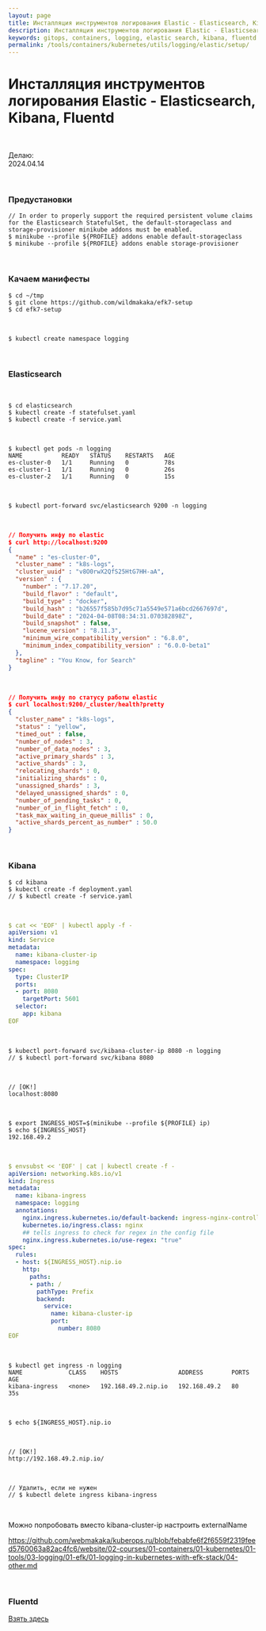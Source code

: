```yaml
---
layout: page
title: Инсталляция инструментов логирования Elastic - Elasticsearch, Kibana, Fluentd
description: Инсталляция инструментов логирования Elastic - Elasticsearch, Kibana, Fluentd
keywords: gitops, containers, logging, elastic search, kibana, fluentd
permalink: /tools/containers/kubernetes/utils/logging/elastic/setup/
---
```


# Инсталляция инструментов логирования Elastic - Elasticsearch, Kibana, Fluentd

<br/>

Делаю:  
2024.04.14

<br/>

### Предустановки

```
// In order to properly support the required persistent volume claims for the Elasticsearch StatefulSet, the default-storageclass and storage-provisioner minikube addons must be enabled.
$ minikube --profile ${PROFILE} addons enable default-storageclass
$ minikube --profile ${PROFILE} addons enable storage-provisioner
```

<br/>

### Качаем манифесты

```
$ cd ~/tmp
$ git clone https://github.com/wildmakaka/efk7-setup
$ cd efk7-setup
```

<br/>

```
$ kubectl create namespace logging
```

<br/>

### Elasticsearch

<br/>

```
$ cd elasticsearch
$ kubectl create -f statefulset.yaml
$ kubectl create -f service.yaml
```

<br/>

```
$ kubectl get pods -n logging
NAME           READY   STATUS    RESTARTS   AGE
es-cluster-0   1/1     Running   0          78s
es-cluster-1   1/1     Running   0          26s
es-cluster-2   1/1     Running   0          15s

```

<br/>

```
$ kubectl port-forward svc/elasticsearch 9200 -n logging
```

<br/>

```json
// Получить инфу по elastic
$ curl http://localhost:9200
{
  "name" : "es-cluster-0",
  "cluster_name" : "k8s-logs",
  "cluster_uuid" : "v8O0rwX2QfS25HtG7HH-aA",
  "version" : {
    "number" : "7.17.20",
    "build_flavor" : "default",
    "build_type" : "docker",
    "build_hash" : "b26557f585b7d95c71a5549e571a6bcd2667697d",
    "build_date" : "2024-04-08T08:34:31.070382898Z",
    "build_snapshot" : false,
    "lucene_version" : "8.11.3",
    "minimum_wire_compatibility_version" : "6.8.0",
    "minimum_index_compatibility_version" : "6.0.0-beta1"
  },
  "tagline" : "You Know, for Search"
}
```

<br/>

```json
// Получить инфу по статусу работы elastic
$ curl localhost:9200/_cluster/health?pretty
{
  "cluster_name" : "k8s-logs",
  "status" : "yellow",
  "timed_out" : false,
  "number_of_nodes" : 3,
  "number_of_data_nodes" : 3,
  "active_primary_shards" : 3,
  "active_shards" : 3,
  "relocating_shards" : 0,
  "initializing_shards" : 0,
  "unassigned_shards" : 3,
  "delayed_unassigned_shards" : 0,
  "number_of_pending_tasks" : 0,
  "number_of_in_flight_fetch" : 0,
  "task_max_waiting_in_queue_millis" : 0,
  "active_shards_percent_as_number" : 50.0
}
```

<br/>

### Kibana

```
$ cd kibana
$ kubectl create -f deployment.yaml
// $ kubectl create -f service.yaml
```

<br/>

```yaml
$ cat << 'EOF' | kubectl apply -f -
apiVersion: v1
kind: Service
metadata:
  name: kibana-cluster-ip
  namespace: logging
spec:
  type: ClusterIP
  ports:
  - port: 8080
    targetPort: 5601
  selector:
    app: kibana
EOF
```

<br/>

```
$ kubectl port-forward svc/kibana-cluster-ip 8080 -n logging
// $ kubectl port-forward svc/kibana 8080
```

<br/>

```
// [OK!]
localhost:8080
```

<br/>

```
$ export INGRESS_HOST=$(minikube --profile ${PROFILE} ip)
$ echo ${INGRESS_HOST}
192.168.49.2
```

<br/>

```yaml
$ envsubst << 'EOF' | cat | kubectl create -f -
apiVersion: networking.k8s.io/v1
kind: Ingress
metadata:
  name: kibana-ingress
  namespace: logging
  annotations:
    nginx.ingress.kubernetes.io/default-backend: ingress-nginx-controller
    kubernetes.io/ingress.class: nginx
    ## tells ingress to check for regex in the config file
    nginx.ingress.kubernetes.io/use-regex: "true"
spec:
  rules:
  - host: ${INGRESS_HOST}.nip.io
    http:
      paths:
      - path: /
        pathType: Prefix
        backend:
          service:
            name: kibana-cluster-ip
            port:
              number: 8080
EOF
```

<br/>

```
$ kubectl get ingress -n logging
NAME             CLASS    HOSTS                 ADDRESS        PORTS   AGE
kibana-ingress   <none>   192.168.49.2.nip.io   192.168.49.2   80      35s
```

<br/>

```
$ echo ${INGRESS_HOST}.nip.io
```

<br/>

```
// [OK!]
http://192.168.49.2.nip.io/
```

<br/>

```
// Удалить, если не нужен
// $ kubectl delete ingress kibana-ingress
```

<br/>

Можно попробовать вместо kibana-cluster-ip настроить externalName

https://github.com/webmakaka/kuberops.ru/blob/febabfe6f2f6559f2319feed5760063a82ac4fc6/website/02-courses/01-containers/01-kubernetes/01-tools/03-logging/01-efk/01-logging-in-kubernetes-with-efk-stack/04-other.md

<br/>

### Fluentd

[Взять здесь](/tools/containers/kubernetes/utils/logging/elastic/setup/helm/)
